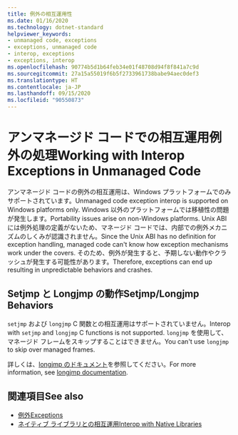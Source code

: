 ```yaml
---
title: 例外の相互運用性
ms.date: 01/16/2020
ms.technology: dotnet-standard
helpviewer_keywords:
- unmanaged code, exceptions
- exceptions, unmanaged code
- interop, exceptions
- exceptions, interop
ms.openlocfilehash: 90774b5d1b64feb34e01f48708d94f8f841a7c9d
ms.sourcegitcommit: 27a15a55019f6b5f2733961738babe94aec0def3
ms.translationtype: HT
ms.contentlocale: ja-JP
ms.lasthandoff: 09/15/2020
ms.locfileid: "90550873"
---
```

# <a name="working-with-interop-exceptions-in-unmanaged-code"></a><span data-ttu-id="e159a-102">アンマネージド コードでの相互運用例外の処理</span><span class="sxs-lookup"><span data-stu-id="e159a-102">Working with Interop Exceptions in Unmanaged Code</span></span>

<span data-ttu-id="e159a-103">アンマネージド コードの例外の相互運用は、Windows プラットフォームでのみサポートされています。</span><span class="sxs-lookup"><span data-stu-id="e159a-103">Unmanaged code exception interop is supported on Windows platforms only.</span></span> <span data-ttu-id="e159a-104">Windows 以外のプラットフォームでは移植性の問題が発生します。</span><span class="sxs-lookup"><span data-stu-id="e159a-104">Portability issues arise on non-Windows platforms.</span></span> <span data-ttu-id="e159a-105">Unix ABI には例外処理の定義がないため、マネージド コードでは、内部での例外メカニズムのしくみが認識されません。</span><span class="sxs-lookup"><span data-stu-id="e159a-105">Since the Unix ABI has no definition for exception handling, managed code can't know how exception mechanisms work under the covers.</span></span> <span data-ttu-id="e159a-106">そのため、例外が発生すると、予期しない動作やクラッシュが発生する可能性があります。</span><span class="sxs-lookup"><span data-stu-id="e159a-106">Therefore, exceptions can end up resulting in unpredictable behaviors and crashes.</span></span>

## <a name="setjmplongjmp-behaviors"></a><span data-ttu-id="e159a-107">Setjmp と Longjmp の動作</span><span class="sxs-lookup"><span data-stu-id="e159a-107">Setjmp/Longjmp Behaviors</span></span>

<span data-ttu-id="e159a-108">`setjmp` および `longjmp` C 関数との相互運用はサポートされていません。</span><span class="sxs-lookup"><span data-stu-id="e159a-108">Interop with `setjmp` and `longjmp` C functions is not supported.</span></span> <span data-ttu-id="e159a-109">`longjmp` を使用して、マネージド フレームをスキップすることはできません。</span><span class="sxs-lookup"><span data-stu-id="e159a-109">You can't use `longjmp` to skip over managed frames.</span></span>

<span data-ttu-id="e159a-110">詳しくは、[longjmp のドキュメント](/cpp/c-runtime-library/reference/longjmp)を参照してください。</span><span class="sxs-lookup"><span data-stu-id="e159a-110">For more information, see [longjmp documentation](/cpp/c-runtime-library/reference/longjmp).</span></span>

## <a name="see-also"></a><span data-ttu-id="e159a-111">関連項目</span><span class="sxs-lookup"><span data-stu-id="e159a-111">See also</span></span>

- [<span data-ttu-id="e159a-112">例外</span><span class="sxs-lookup"><span data-stu-id="e159a-112">Exceptions</span></span>](index.md)
- [<span data-ttu-id="e159a-113">ネイティブ ライブラリとの相互運用</span><span class="sxs-lookup"><span data-stu-id="e159a-113">Interop with Native Libraries</span></span>](https://www.mono-project.com/docs/advanced/pinvoke/#runtime-exception-propagation)
